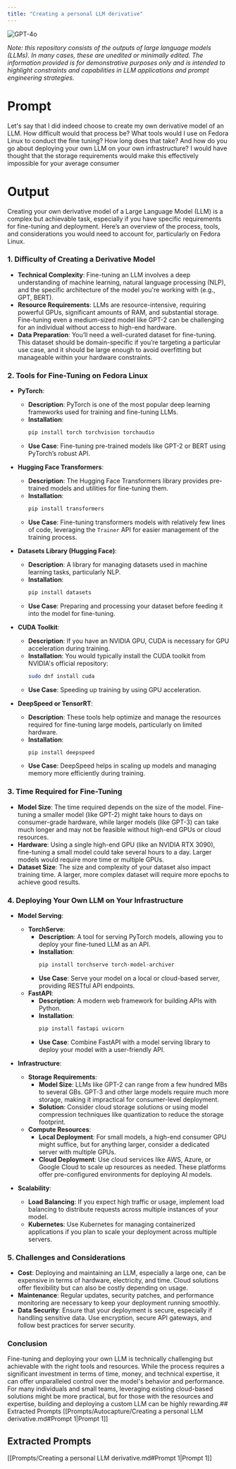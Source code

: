 ```yaml
---
title: "Creating a personal LLM derivative"
---
```

![GPT-4o](https://img.shields.io/badge/GPT--4o-3333FF?style=for-the-badge&logo=openai&logoColor=white)



*Note: this repository consists of the outputs of large language models (LLMs). In many cases, these are unedited or minimally edited. The information provided is for demonstrative purposes only and is intended to highlight constraints and capabilities in LLM applications and prompt engineering strategies.*


# Prompt
Let's say that I did indeed choose to create my own derivative model of an LLM. How difficult would that process be? What tools would I use on Fedora Linux to conduct the fine tuning? How long does that take? And how do you go about deploying your own LLM on your own infrastructure? I would have thought that the storage requirements would make this effectively impossible for your average consumer

# Output
Creating your own derivative model of a Large Language Model (LLM) is a complex but achievable task, especially if you have specific requirements for fine-tuning and deployment. Here’s an overview of the process, tools, and considerations you would need to account for, particularly on Fedora Linux.

### **1. Difficulty of Creating a Derivative Model**
   - **Technical Complexity**: Fine-tuning an LLM involves a deep understanding of machine learning, natural language processing (NLP), and the specific architecture of the model you're working with (e.g., GPT, BERT).
   - **Resource Requirements**: LLMs are resource-intensive, requiring powerful GPUs, significant amounts of RAM, and substantial storage. Fine-tuning even a medium-sized model like GPT-2 can be challenging for an individual without access to high-end hardware.
   - **Data Preparation**: You’ll need a well-curated dataset for fine-tuning. This dataset should be domain-specific if you’re targeting a particular use case, and it should be large enough to avoid overfitting but manageable within your hardware constraints.

### **2. Tools for Fine-Tuning on Fedora Linux**
   - **PyTorch**:
     - **Description**: PyTorch is one of the most popular deep learning frameworks used for training and fine-tuning LLMs.
     - **Installation**:
       ```bash
       pip install torch torchvision torchaudio
       ```
     - **Use Case**: Fine-tuning pre-trained models like GPT-2 or BERT using PyTorch’s robust API.
   
   - **Hugging Face Transformers**:
     - **Description**: The Hugging Face Transformers library provides pre-trained models and utilities for fine-tuning them.
     - **Installation**:
       ```bash
       pip install transformers
       ```
     - **Use Case**: Fine-tuning transformers models with relatively few lines of code, leveraging the `Trainer` API for easier management of the training process.
   
   - **Datasets Library (Hugging Face)**:
     - **Description**: A library for managing datasets used in machine learning tasks, particularly NLP.
     - **Installation**:
       ```bash
       pip install datasets
       ```
     - **Use Case**: Preparing and processing your dataset before feeding it into the model for fine-tuning.
   
   - **CUDA Toolkit**:
     - **Description**: If you have an NVIDIA GPU, CUDA is necessary for GPU acceleration during training.
     - **Installation**:
       You would typically install the CUDA toolkit from NVIDIA's official repository:
       ```bash
       sudo dnf install cuda
       ```
     - **Use Case**: Speeding up training by using GPU acceleration.
   
   - **DeepSpeed or TensorRT**:
     - **Description**: These tools help optimize and manage the resources required for fine-tuning large models, particularly on limited hardware.
     - **Installation**:
       ```bash
       pip install deepspeed
       ```
     - **Use Case**: DeepSpeed helps in scaling up models and managing memory more efficiently during training.

### **3. Time Required for Fine-Tuning**
   - **Model Size**: The time required depends on the size of the model. Fine-tuning a smaller model (like GPT-2) might take hours to days on consumer-grade hardware, while larger models (like GPT-3) can take much longer and may not be feasible without high-end GPUs or cloud resources.
   - **Hardware**: Using a single high-end GPU (like an NVIDIA RTX 3090), fine-tuning a small model could take several hours to a day. Larger models would require more time or multiple GPUs.
   - **Dataset Size**: The size and complexity of your dataset also impact training time. A larger, more complex dataset will require more epochs to achieve good results.

### **4. Deploying Your Own LLM on Your Infrastructure**
   - **Model Serving**:
     - **TorchServe**:
       - **Description**: A tool for serving PyTorch models, allowing you to deploy your fine-tuned LLM as an API.
       - **Installation**:
         ```bash
         pip install torchserve torch-model-archiver
         ```
       - **Use Case**: Serve your model on a local or cloud-based server, providing RESTful API endpoints.
     - **FastAPI**:
       - **Description**: A modern web framework for building APIs with Python.
       - **Installation**:
         ```bash
         pip install fastapi uvicorn
         ```
       - **Use Case**: Combine FastAPI with a model serving library to deploy your model with a user-friendly API.
   
   - **Infrastructure**:
     - **Storage Requirements**:
       - **Model Size**: LLMs like GPT-2 can range from a few hundred MBs to several GBs. GPT-3 and other large models require much more storage, making it impractical for consumer-level deployment.
       - **Solution**: Consider cloud storage solutions or using model compression techniques like quantization to reduce the storage footprint.
     - **Compute Resources**:
       - **Local Deployment**: For small models, a high-end consumer GPU might suffice, but for anything larger, consider a dedicated server with multiple GPUs.
       - **Cloud Deployment**: Use cloud services like AWS, Azure, or Google Cloud to scale up resources as needed. These platforms offer pre-configured environments for deploying AI models.

   - **Scalability**:
     - **Load Balancing**: If you expect high traffic or usage, implement load balancing to distribute requests across multiple instances of your model.
     - **Kubernetes**: Use Kubernetes for managing containerized applications if you plan to scale your deployment across multiple servers.

### **5. Challenges and Considerations**
   - **Cost**: Deploying and maintaining an LLM, especially a large one, can be expensive in terms of hardware, electricity, and time. Cloud solutions offer flexibility but can also be costly depending on usage.
   - **Maintenance**: Regular updates, security patches, and performance monitoring are necessary to keep your deployment running smoothly.
   - **Data Security**: Ensure that your deployment is secure, especially if handling sensitive data. Use encryption, secure API gateways, and follow best practices for server security.

### **Conclusion**
Fine-tuning and deploying your own LLM is technically challenging but achievable with the right tools and resources. While the process requires a significant investment in terms of time, money, and technical expertise, it can offer unparalleled control over the model's behavior and performance. For many individuals and small teams, leveraging existing cloud-based solutions might be more practical, but for those with the resources and expertise, building and deploying a custom LLM can be highly rewarding.## Extracted Prompts
[[Prompts/Autocapture/Creating a personal LLM derivative.md#Prompt 1|Prompt 1]]





## Extracted Prompts
[[Prompts/Creating a personal LLM derivative.md#Prompt 1|Prompt 1]]
